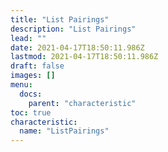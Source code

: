 ```yaml
---
title: "List Pairings"
description: "List Pairings"
lead: ""
date: 2021-04-17T18:50:11.986Z
lastmod: 2021-04-17T18:50:11.986Z
draft: false
images: []
menu:
  docs:
    parent: "characteristic"
toc: true
characteristic:
  name: "ListPairings"
---
```

